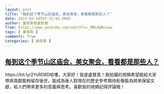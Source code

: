 ```yaml
---
layout: post
title: "每到这个季节山区庙会，美女聚会，看看都是那些人？"
date: 2023-04-10T07:15:02.000Z
author: 盧保貴視覺影像
from: https://www.youtube.com/watch?v=_MMcAQNv1ww
tags: [ 盧保貴 ]
comments: True
categories: [ 盧保貴 ]
---
```

<!--1681110902000-->
[每到这个季节山区庙会，美女聚会，看看都是那些人？](https://www.youtube.com/watch?v=_MMcAQNv1ww)
------

<div>
https://bit.ly/2YsRD8D哈嘍，大家好！我是盧寶貴！我拍攝的視頻希望能給大家帶來貢獻能夠留存後世，能成為後人對現在的歷史參考期待影像能為將來保留文獻，給人們帶來更多的意義與思考。喜歡我的視頻記得評論哦！
</div>
